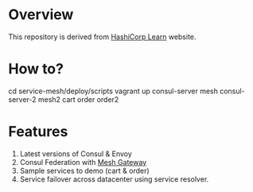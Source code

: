 # Overview

This repository is derived from [HashiCorp Learn](https://github.com/hashicorp/learn-consul-vms)
website.

# How to?
cd service-mesh/deploy/scripts
vagrant up consul-server mesh consul-server-2 mesh2 cart order order2


# Features
1. Latest versions of Consul & Envoy
2. Consul Federation with [Mesh Gateway](https://developer.hashicorp.com/consul/docs/connect/gateways/mesh-gateway/wan-federation-via-mesh-gateways)
3. Sample services to demo (cart & order)
4. Service failover across datacenter using service resolver.